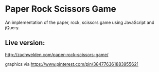 # Paper Rock Scissors Game
An implementation of the paper, rock, scissors game using JavaScript and jQuery.

## Live version:  
http://zachwelden.com/paper-rock-scissors-game/
  
  
graphics via https://www.pinterest.com/pin/384776361883955621
